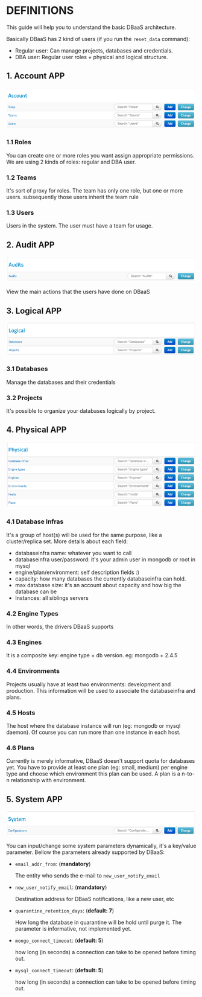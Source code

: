 # DEFINITIONS

This guide will help you to understand the basic DBaaS architecture.

Basically DBaaS has 2 kind of users (if you run the `reset_data` command):

* Regular user: Can manage projects, databases and credentials.
* DBA user: Regular user roles +  physical and logical structure.


## 1. Account APP

![](./img/account_app.png "Account APP View")

### 1.1 Roles
You can create one or more roles you want assign appropriate permissions. We are using 2 kinds of roles: regular and DBA user.


### 1.2 Teams
It's sort of proxy for roles. The team has only one role, but one or more users. subsequently those users inherit the team rule


### 1.3 Users
Users in the system. The user must have a team for usage.


## 2. Audit APP

![](./img/audits_app.png "Audits APP View")

View the main actions that the users have done on DBaaS


## 3. Logical APP

![](./img/logical_app.png "Logical APP View")

### 3.1 Databases
Manage the databases and their credentials

### 3.2 Projects
It's possible to organize your databases logically by project.


## 4. Physical APP

![](./img/physical_app.png "Physical APP View")

### 4.1 Database Infras
It's a group of host(s) will be used for the same purpose, like a cluster/replica set.
More details about each field:

* databaseinfra name: whatever you want to call
* databaseinfra user/password: it's your admin user in mongodb or root in mysql
* engine/plan/environment: self description fields :)
* capacity: how many databases the currently databaseinfra can hold.
* max database size: it's an account about capacity and how big the database can be
* Instances: all siblings servers

### 4.2 Engine Types
In other words, the drivers DBaaS supports

### 4.3 Engines
It is a composite key: engine type + db version.
eg: mongodb + 2.4.5

### 4.4 Environments
Projects usually have at least two environments: development and production.
This information will be used to associate the databaseinfra and plans.

### 4.5 Hosts
The host where the database instance will run (eg: mongodb or mysql daemon). Of course you can run more than one instance in each host.

### 4.6 Plans
Currently is merely informative, DBaaS doesn't support quota for databases yet.
You have to provide at least one plan (eg: small, medium) per engine type and
choose which environment this plan can be used. A plan is a n-to-n relationship with environment.


## 5. System APP

![](./img/system_app.png "System APP View")

You can input/change some system parameters dynamically, it's a key/value parameter. Bellow the parameters already supported by DBaaS:

* `email_addr_from`: (__mandatory__)

    The entity who sends the e-mail to `new_user_notify_email`

* `new_user_notify_email`: (__mandatory__)

    Destination address for DBaaS notifications, like a new user, etc

* `quarantine_retention_days`: (__default: 7__)

    How long the database in quarantine will be hold until purge it. The parameter is informative, not implemented yet.

* `mongo_connect_timeout`: (__default: 5__)

    how long (in seconds) a connection can take to be opened before timing out.

* `mysql_connect_timeout`: (__default: 5__)

    how long (in seconds) a connection can take to be opened before timing out.

